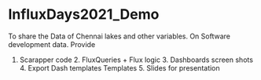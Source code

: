 # InfluxDays2021_Demo
To share the Data of Chennai lakes and other variables.
On Software development data. Provide
 1. Scarapper code 2. FluxQueries + Flux logic 3. Dashboards screen shots 4. Export Dash templates Templates 5. Slides for presentation

